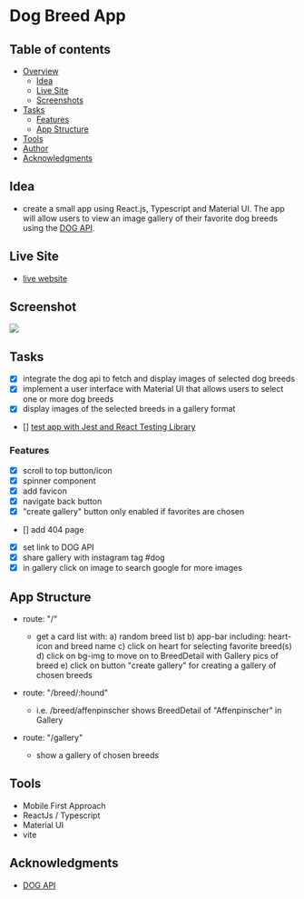 # Dog Breed App

## Table of contents

- [Overview](#overview)
  - [Idea](#idea)
  - [Live Site](#live-site)
  - [Screenshots](#screenshot)
- [Tasks](#tasks)
  - [Features](#features)
  - [App Structure](#app-structure)
- [Tools](#tools)
- [Author](#author)
- [Acknowledgments](#acknowledgments)

## Idea
- create a small app using React.js, Typescript and Material UI. The app will allow users to view an image gallery of their favorite dog breeds using the [DOG API](https://dog.ceo/dog-api/). 

## Live Site
- [live website](https://main--dog-gallery-api.netlify.app/)

## Screenshot
![](./screenshot.jpg)

## Tasks
- [x] integrate the dog api to fetch and display images of selected dog breeds
- [x] implement a user interface with Material UI that allows users to select one or more dog breeds
- [x] display images of the selected breeds in a gallery format
- [] [test app with Jest and React Testing Library ](https://www.freecodecamp.org/news/how-to-test-react-applications/)

### Features
- [x] scroll to top button/icon
- [x] spinner component
- [x] add favicon
- [x] navigate back button
- [x] "create gallery" button only enabled if favorites are chosen 
- [] add 404 page
- [x] set link to DOG API
- [x] share gallery with instagram tag #dog
- [x] in gallery click on image to search google for more images

## App Structure
- route: "/"
    - get a card list with: 
        a) random breed list
        b) app-bar including: heart-icon and breed name
        c) click on heart for selecting favorite breed(s)
        d) click on bg-img to move on to BreedDetail with Gallery pics of breed
        e) click on button "create gallery" for creating a gallery of chosen breeds

- route: "/breed/:hound"
    - i.e. /breed/affenpinscher
    shows BreedDetail of "Affenpinscher" in Gallery

- route: "/gallery"
    - show a gallery of chosen breeds

## Tools
- Mobile First Approach
- ReactJs / Typescript
- Material UI
- vite

## Acknowledgments
- [DOG API](https://dog.ceo/dog-api/about)
